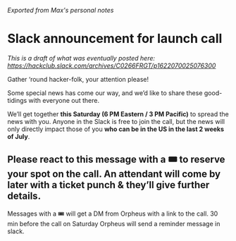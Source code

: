 _Exported from Max's personal notes_

# Slack announcement for launch call

_This is a draft of what was eventually posted here: https://hackclub.slack.com/archives/C0266FRGT/p1622070025076300_

Gather ‘round hacker-folk, your attention please!

Some special news has come our way, and we’d like to share these good-tidings with everyone out there.

We’ll get together **this Saturday (6 PM Eastern / 3 PM Pacific)** to spread the news with you. Anyone in the Slack is free to join the call, but the news will only directly impact those of you **who can be in the US in the last 2 weeks of July**.

Please react to this message with a 🎟️ to reserve your spot on the call. An attendant will come by later with a ticket punch & they’ll give further details.
---
Messages with a 🎟️ will get a DM from Orpheus with a link to the call.
30 min before the call on Saturday Orpheus will send a reminder message in slack.